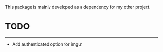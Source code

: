 This package is mainly developed as a dependency for my other project.

# TODO
---
- Add authenticated option for imgur
